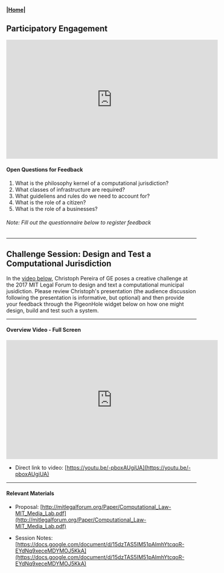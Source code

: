 #### |[Home](https://mitmedialab.github.io/2019-MIT-Computational-Law-Course)|

## Participatory Engagement 

<iframe width="560" height="315" src="https://www.youtube.com/embed/iolHqLIVhFI" frameborder="0" allow="accelerometer; autoplay; encrypted-media; gyroscope; picture-in-picture" allowfullscreen></iframe>

#### Open Questions for Feedback
1) What is the philosophy kernel of a computational jurisdiction?
2) What classes of infrastructure are required?
3) What guideliens and rules do we need to account for?
4) What is the role of a citizen?
5) What is the role of a businesses?

###### Note: Fill out the questionnaire below to register feedback

<script type="text/javascript">
        (function(p,i,g,e,o,n,s){p[o]=p[o]||function(){(p[o].q=p[o].q||[]).push(arguments)},
            n=i.createElement(g),s=i.getElementsByTagName(g)[0];n.async=1;n.src=e;
            s.parentNode.insertBefore(n,s);})
            (window,document,'script','https://static.pigeonhole.at/widget/pigeon-widget.js','phl');
        phl("create", {
            width: "320px",
            height: "568px",
            passcode: "LAWMIT",
            className: "pigeonhole-iframe",
            sessionId: 196726, 
        });
    </script>
<div class="pigeonhole-iframe"></div>

------------
## Challenge Session: Design and Test a Computational Jurisdiction
        
In the [video below](https://youtu.be/-pboxAUgiUA), Christoph Pereira of GE poses a creative challenge at the 2017 MIT Legal Forum to design and text a computational municipal jusidiction.  Please review Christoph's presentation (the audience discussion following the presentation is informative, but optional) and then provide your feedback through the PigeonHole widget below on how one might design, build and test such a system. 

-----------------

#### Overview Video - Full Screen
        
<iframe width="560" height="315" src="https://www.youtube.com/embed/-pboxAUgiUA" frameborder="0" allow="accelerometer; autoplay; encrypted-media; gyroscope; picture-in-picture" allowfullscreen></iframe>

* Direct link to video: [https://youtu.be/-pboxAUgiUA](https://youtu.be/-pboxAUgiUA)

-----------------

#### Relevant Materials

* Proposal: [http://mitlegalforum.org/Paper/Computational_Law-MIT_Media_Lab.pdf](http://mitlegalforum.org/Paper/Computational_Law-MIT_Media_Lab.pdf)

* Session Notes: [https://docs.google.com/document/d/15dzTAS5IM51pAImhYtcqoR-EYdNq9xeceMDYMOJ5KkA](https://docs.google.com/document/d/15dzTAS5IM51pAImhYtcqoR-EYdNq9xeceMDYMOJ5KkA)
